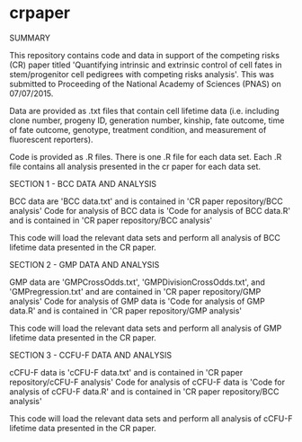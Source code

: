 # crpaper

SUMMARY

This repository contains code and data in support of the competing risks (CR) paper titled 'Quantifying intrinsic and extrinsic control of cell fates in stem/progenitor cell pedigrees with competing risks analysis'. This was submitted to Proceeding of the National Academy of Sciences (PNAS) on 07/07/2015. 

Data are provided as .txt files that contain cell lifetime data (i.e. including clone number, progeny ID, generation number, kinship, fate outcome, time of fate outcome, genotype, treatment condition, and measurement of fluorescent reporters). 

Code is provided as .R files. There is one .R file for each data set. Each .R file contains all analysis presented in the cr paper for each data set.  

SECTION 1 - BCC DATA AND ANALYSIS

BCC data are 'BCC data.txt' and is contained in 'CR paper repository/BCC analysis'
Code for analysis of BCC data is 'Code for analysis of BCC data.R' and is contained in 'CR paper repository/BCC analysis'

This code will load the relevant data sets and perform all analysis of BCC lifetime data presented in the CR paper.

SECTION 2 - GMP DATA AND ANALYSIS

GMP data are 'GMPCrossOdds.txt', 'GMPDivisionCrossOdds.txt', and 'GMPregression.txt'  and are contained in 'CR paper repository/GMP analysis'
Code for analysis of GMP data is 'Code for analysis of GMP data.R' and is contained in 'CR paper repository/GMP analysis'

This code will load the relevant data sets and perform all analysis of GMP lifetime data presented in the CR paper.


SECTION 3 - CCFU-F DATA AND ANALYSIS

cCFU-F data is 'cCFU-F data.txt' and is contained in 'CR paper repository/cCFU-F analysis'
Code for analysis of cCFU-F data is 'Code for analysis of cCFU-F data.R' and is contained in 'CR paper repository/BCC analysis'

This code will load the relevant data sets and perform all analysis of cCFU-F lifetime data presented in the CR paper.
